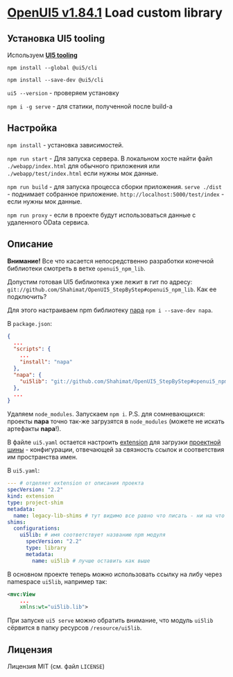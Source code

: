 # [OpenUI5 v1.84.1](https://openui5nightly.hana.ondemand.com/1.84.1/) Load custom library

## Установка UI5 tooling

Используем [**UI5 tooling**](https://sap.github.io/ui5-tooling/pages/GettingStarted/)

`npm install --global @ui5/cli`

`npm install --save-dev @ui5/cli`

`ui5 --version` - проверяем установку

`npm i -g serve` - для статики, полученной после build-а

## Настройка

`npm install` - установка зависимостей.

`npm run start` - Для запуска сервера. В локальном хосте найти файл `./webapp/index.html` для обычного приложения или `./webapp/test/index.html` если нужны мок данные.

`npm run build` - для запуска процесса сборки приложения. `serve ./dist` - поднимает собранное приложение. `http://localhost:5000/test/index` - если нужны мок данные.

`npm run proxy` - если в проекте будут использоваться данные с удаленного OData сервиса.

## Описание

**Внимание!** Все что касается непосредственно разработки конечной библиотеки смотреть в ветке `openui5_npm_lib`.

Допустим готовая UI5 библиотека уже лежит в гит по адресу: `git://github.com/Shahimat/OpenUI5_StepByStep#openui5_npm_lib`. Как ее подключить?

Для этого настраиваем npm библиотеку [napa](https://www.npmjs.com/package/napa) `npm i --save-dev napa`.

В `package.json`:

```JSON
{
  ...
  "scripts": {
    ...
    "install": "napa"
  },
  "napa": {
    "ui5lib": "git://github.com/Shahimat/OpenUI5_StepByStep#openui5_npm_lib" // #openui5_npm_lib - ссыль на ветку
  },
  ...
}
```

Удаляем `node_modules`. Запускаем `npm i`. P.S. для сомневающихся: проекты **napa** точно так-же загрузятся в `node_modules` (можете не искать артефакты **napa**!).

В файле `ui5.yaml` остается настроить [extension](https://sap.github.io/ui5-tooling/pages/Configuration/#extension-configuration) для загрузки [проектной шины](https://sap.github.io/ui5-tooling/pages/extensibility/ProjectShims/) - конфигурации, отвечающей за связность ссылок и соответствия им пространства имен.

В `ui5.yaml`:

```YAML
--- # отделяет extension от описания проекта
specVersion: "2.2"
kind: extension
type: project-shim
metadata:
  name: legacy-lib-shims # тут видимо все равно что писать - ни на что не влияет
shims:
  configurations:
    ui5lib: # имя соответствует названию npm модуля
      specVersion: "2.2"
      type: library
      metadata:
        name: ui5lib # лучше оставить как выше
```

В основном проекте теперь можно использовать ссылку на либу через namespace `ui5lib`, например так:

```XML
<mvc:View
	...
	xmlns:wt="ui5lib.lib">
```

При запуске `ui5 serve` можно обратить внимание, что модуль `ui5lib` сёрвится в папку ресурсов `/resource/ui5lib`.

## Лицензия

Лицензия MIT (см. файл `LICENSE`)